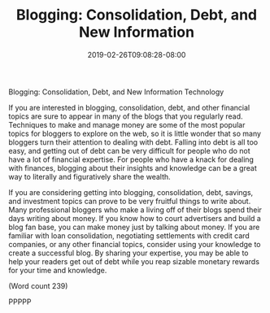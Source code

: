 ﻿---
title: "Blogging: Consolidation, Debt, and New Information"
date: 2019-02-26T09:08:28-08:00
description: "Blogging Tips for Web Success"
featured_image: "/images/Blogging.jpg"
tags: ["Blogging"]
---

Blogging: Consolidation, Debt, and New Information
Technology

If you are interested in blogging, consolidation, debt, and
other financial topics are sure to appear in many of the
blogs that you regularly read. Techniques to make and
manage money are some of the most popular topics for
bloggers to explore on the web, so it is little wonder that
so many bloggers turn their attention to dealing with
debt. Falling into debt is all too easy, and getting out of
debt can be very difficult for people who do not have a
lot of financial expertise. For people who have a knack
for dealing with finances, blogging about their insights
and knowledge can be a great way to literally and
figuratively share the wealth. 

If you are considering getting into blogging,
consolidation, debt, savings, and investment topics can
prove to be very fruitful things to write about. Many
professional bloggers who make a living off of their
blogs spend their days writing about money. If you
know how to court advertisers and build a blog fan
base, you can make money just by talking about money.
If you are familiar with loan consolidation, negotiating
settlements with credit card companies, or any other
financial topics, consider using your knowledge to
create a successful blog. By sharing your expertise, you
may be able to help your readers get out of debt while
you reap sizable monetary rewards for your time and
knowledge. 

(Word count 239)

PPPPP



